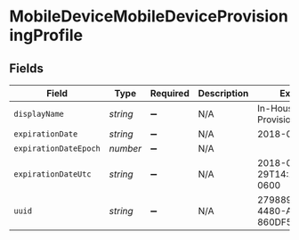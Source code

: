 # MobileDeviceMobileDeviceProvisioningProfile


## Fields

| Field                                | Type                                 | Required                             | Description                          | Example                              |
| ------------------------------------ | ------------------------------------ | ------------------------------------ | ------------------------------------ | ------------------------------------ |
| `displayName`                        | *string*                             | :heavy_minus_sign:                   | N/A                                  | In-House App Provisioning Profile    |
| `expirationDate`                     | *string*                             | :heavy_minus_sign:                   | N/A                                  | 2018-01-29                           |
| `expirationDateEpoch`                | *number*                             | :heavy_minus_sign:                   | N/A                                  |                                      |
| `expirationDateUtc`                  | *string*                             | :heavy_minus_sign:                   | N/A                                  | 2018-01-29T14:18:02.000-0600         |
| `uuid`                               | *string*                             | :heavy_minus_sign:                   | N/A                                  | 279889AF-1564-4480-A61D-860DF5EFDF26 |